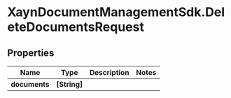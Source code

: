 # XaynDocumentManagementSdk.DeleteDocumentsRequest

## Properties

Name | Type | Description | Notes
------------ | ------------- | ------------- | -------------
**documents** | **[String]** |  | 


